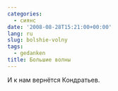 ```yaml
---
categories:
  - сиянс
date: '2008-08-28T15:21:00+00:00'
lang: ru
slug: bolshie-volny
tags:
  - gedanken
title: Большие волны
---
```




И к нам вернётся Кондратьев.